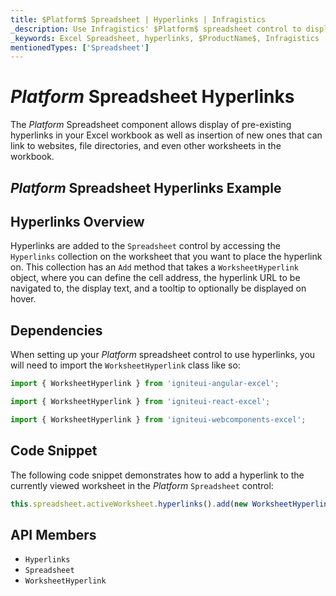 ```yaml
---
title: $Platform$ Spreadsheet | Hyperlinks | Infragistics
_description: Use Infragistics' $Platform$ spreadsheet control to display hyperlinks in the Excel workbook, which can link to websites, file directories and other worksheets. View $ProductName$ spreadsheet tutorials!
_keywords: Excel Spreadsheet, hyperlinks, $ProductName$, Infragistics
mentionedTypes: ['Spreadsheet']
---
```

# $Platform$ Spreadsheet Hyperlinks

The $Platform$ Spreadsheet component allows display of pre-existing hyperlinks in your Excel workbook as well as insertion of new ones that can link to websites, file directories, and even other worksheets in the workbook.

## $Platform$ Spreadsheet Hyperlinks Example


<code-view style="height: 500px"
           data-demos-base-url="{environment:dvDemosBaseUrl}"
           iframe-src="{environment:dvDemosBaseUrl}/excel/spreadsheet-hyperlinks"
           alt="$Platform$ Spreadsheet Hyperlinks Example"
           github-src="excel/spreadsheet/hyperlinks">
</code-view>

<div class="divider--half"></div>

## Hyperlinks Overview

Hyperlinks are added to the `Spreadsheet` control by accessing the `Hyperlinks` collection on the worksheet that you want to place the hyperlink on. This collection has an `Add` method that takes a `WorksheetHyperlink` object, where you can define the cell address, the hyperlink URL to be navigated to, the display text, and a tooltip to optionally be displayed on hover.

## Dependencies

When setting up your $Platform$ spreadsheet control to use hyperlinks, you will need to import the `WorksheetHyperlink` class like so:

<!-- Angular -->
```ts
import { WorksheetHyperlink } from 'igniteui-angular-excel';
```

<!-- React -->
```ts
import { WorksheetHyperlink } from 'igniteui-react-excel';
```

<!-- WebComponents -->
```ts
import { WorksheetHyperlink } from 'igniteui-webcomponents-excel';
```

## Code Snippet

The following code snippet demonstrates how to add a hyperlink to the currently viewed worksheet in the $Platform$ `Spreadsheet` control:

```ts
this.spreadsheet.activeWorksheet.hyperlinks().add(new WorksheetHyperlink("A1", "http://www.infragistics.com", "Infragistics", "Infragistics Home Page"));
```

 ## API Members

 - `Hyperlinks`
 - `Spreadsheet`
 - `WorksheetHyperlink`